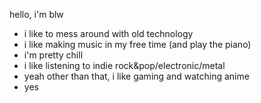 hello, i'm blw
- i like to mess around with old technology
- i like making music in my free time (and play the piano)
- i'm pretty chill
- i like listening to indie rock&pop/electronic/metal
- yeah other than that, i like gaming and watching anime
- yes

<!---
iblowmymind/iblowmymind is a ✨ special ✨ repository because its `README.md` (this file) appears on your GitHub profile.
You can click the Preview link to take a look at your changes.
--->
